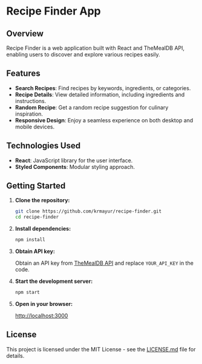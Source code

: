 # Recipe Finder App

## Overview

Recipe Finder is a web application built with React and TheMealDB API, enabling users to discover and explore various recipes easily.

## Features

- **Search Recipes**: Find recipes by keywords, ingredients, or categories.
- **Recipe Details**: View detailed information, including ingredients and instructions.
- **Random Recipe**: Get a random recipe suggestion for culinary inspiration.
- **Responsive Design**: Enjoy a seamless experience on both desktop and mobile devices.

## Technologies Used

- **React**: JavaScript library for the user interface.
- **Styled Components**: Modular styling approach.

## Getting Started

1. **Clone the repository:**

    ```bash
    git clone https://github.com/krmayur/recipe-finder.git
    cd recipe-finder
    ```

2. **Install dependencies:**

    ```bash
    npm install
    ```

3. **Obtain API key:**

    Obtain an API key from [TheMealDB API](https://www.themealdb.com/api.php) and replace `YOUR_API_KEY` in the code.

4. **Start the development server:**

    ```bash
    npm start
    ```

5. **Open in your browser:**

    [http://localhost:3000](http://localhost:3000)

## License

This project is licensed under the MIT License - see the [LICENSE.md](LICENSE.md) file for details.
